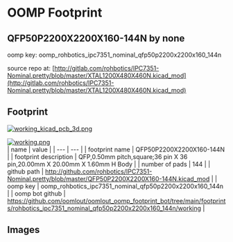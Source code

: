 # OOMP Footprint  
## QFP50P2200X2200X160-144N  by none  
  
oomp key: oomp_rohbotics_ipc7351_nominal_qfp50p2200x2200x160_144n  
  
source repo at: [http://gitlab.com/rohbotics/IPC7351-Nominal.pretty/blob/master/XTAL1200X480X460N.kicad_mod](http://gitlab.com/rohbotics/IPC7351-Nominal.pretty/blob/master/XTAL1200X480X460N.kicad_mod)  
## Footprint  
  
[![working_kicad_pcb_3d.png](working_kicad_pcb_3d_600.png)](working_kicad_pcb_3d.png)  
  
[![working.png](working_600.png)](working.png)  
| name | value | 
| --- | --- | 
| footprint name | QFP50P2200X2200X160-144N | 
| footprint description | QFP,0.50mm pitch,square;36 pin X 36 pin,20.00mm X 20.00mm X 1.60mm H Body | 
| number of pads | 144 | 
| github path | http://github.com/rohbotics/IPC7351-Nominal.pretty/blob/master/QFP50P2200X2200X160-144N.kicad_mod | 
| oomp key | oomp_rohbotics_ipc7351_nominal_qfp50p2200x2200x160_144n | 
| oomp bot github | https://github.com/oomlout/oomlout_oomp_footprint_bot/tree/main/footprints/rohbotics_ipc7351_nominal_qfp50p2200x2200x160_144n/working | 
## Images  
